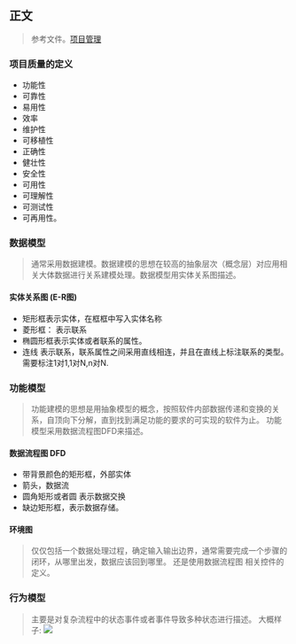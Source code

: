 
## 正文
> 参考文件。[项目管理](https://gitee.com/lalalaxiaowifi/pictures/blob/ebooks/eBooks/%E9%A1%B9%E7%9B%AE%E7%AE%A1%E7%90%86/%E9%A1%B9%E7%9B%AE%E7%AE%A1%E7%90%86-%E9%9C%80%E6%B1%82%E5%88%86%E6%9E%90%2004.pptx) 

### 项目质量的定义
* 功能性
* 可靠性
* 易用性
* 效率
* 维护性
* 可移植性
* 正确性
* 健壮性
* 安全性
* 可用性
* 可理解性
* 可测试性
* 可再用性。
### 数据模型
> 通常采用数据建模。数据建模的思想在较高的抽象层次（概念层）对应用相关大体数据进行关系建模处理。数据模型用实体关系图描述。
#### 实体关系图 (E-R图)
* 矩形框表示实体，在框框中写入实体名称
* 菱形框： 表示联系
* 椭圆形框表示实体或者联系的属性。
* 连线 表示联系，联系属性之间采用直线相连，并且在直线上标注联系的类型。需要标注1对1,1对N,n对N.

### 功能模型
> 功能建模的思想是用抽象模型的概念，按照软件内部数据传递和变换的关系，自顶向下分解，直到找到满足功能的要求的可实现的软件为止。
> 功能模型采用数据流程图DFD来描述。
#### 数据流程图 DFD
* 带背景颜色的矩形框，外部实体
* 箭头，数据流
* 圆角矩形或者圆 表示数据交换
* 缺边矩形框，表示数据存储。
#### 环境图
> 仅仅包括一个数据处理过程，确定输入输出边界，通常需要完成一个步骤的闭环，从哪里出发，数据应该回到哪里。
> 还是使用数据流程图 相关控件的定义。
### 行为模型
> 主要是对复杂流程中的状态事件或者事件导致多种状态进行描述。
大概样子:
 ![](https://gitee.com/lalalaxiaowifi/pictures/raw/master/%20image/20210225135010.png)




  
